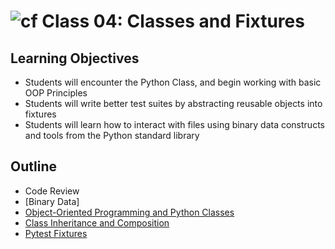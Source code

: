 # ![cf](http://i.imgur.com/7v5ASc8.png) Class 04: Classes and Fixtures

## Learning Objectives

- Students will encounter the Python Class, and begin working with basic OOP Principles
- Students will write better test suites by abstracting reusable objects into fixtures
- Students will learn how to interact with files using binary data constructs and tools from the Python standard library

## Outline

- Code Review
- [Binary Data]
- [Object-Oriented Programming and Python Classes]
- [Class Inheritance and Composition]
- [Pytest Fixtures]

<!-- links -->
[Object-Oriented Programming and Python Classes]: ./notes/classes.md
[Class Inheritance and Composition]: ./notes/inheritance.md
[Pytest Fixtures]: ./notes/fixtures.md
